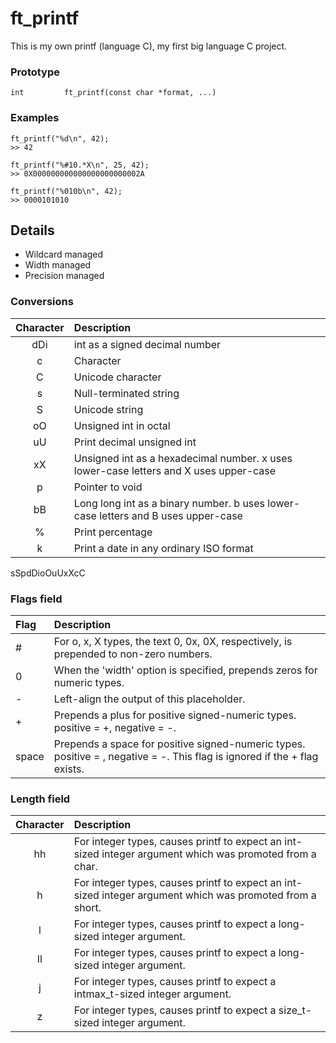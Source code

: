 # ft_printf
This is my own printf (language C), my first big language C project.

### Prototype
```
int			ft_printf(const char *format, ...)
```

### Examples
```
ft_printf("%d\n", 42);
>> 42
```
```
ft_printf("%#10.*X\n", 25, 42);
>> 0X000000000000000000000002A
```
```
ft_printf("%010b\n", 42);
>> 0000101010
```

## Details
- Wildcard managed
- Width managed
- Precision managed

### Conversions
| Character        | Description           |
|:-------------:|:-------------|
| dDi | int as a signed decimal number |
| c | Character |
| C | Unicode character |
| s | Null-terminated string |
| S | Unicode string |
| oO | Unsigned int in octal |
| uU | Print decimal unsigned int |
| xX | Unsigned int as a hexadecimal number. x uses lower-case letters and X uses upper-case |
| p | Pointer to void |
| bB | Long long int as a binary number. b uses lower-case letters and B uses upper-case|
| % | Print percentage |
| k | Print a date in any ordinary ISO format |

sSpdDioOuUxXcC

### Flags field
| Flag        | Description           |
|:------------- |:-------------|
| #      | For o, x, X types, the text 0, 0x, 0X, respectively, is prepended to non-zero numbers. |
| 0      | When the 'width' option is specified, prepends zeros for numeric types.      |
| - | Left-align the output of this placeholder.      |
| + | Prepends a plus for positive signed-numeric types. positive = +, negative = -.      |
| space | Prepends a space for positive signed-numeric types. positive =  , negative = -. This flag is ignored if the + flag exists.      |
### Length field
| Character     |Description|
|:-------------:|:-------------|
| hh      | For integer types, causes printf to expect an int-sized integer argument which was promoted from a char.  |
| h      | For integer types, causes printf to expect an int-sized integer argument which was promoted from a short.      |
| l | For integer types, causes printf to expect a long-sized integer argument.      |
| ll | For integer types, causes printf to expect a long-sized integer argument.      |
| j | For integer types, causes printf to expect a intmax_t-sized integer argument.      |
| z | For integer types, causes printf to expect a size_t-sized integer argument.      |
